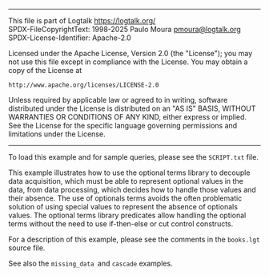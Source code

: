 ________________________________________________________________________

This file is part of Logtalk <https://logtalk.org/>  
SPDX-FileCopyrightText: 1998-2025 Paulo Moura <pmoura@logtalk.org>  
SPDX-License-Identifier: Apache-2.0

Licensed under the Apache License, Version 2.0 (the "License");
you may not use this file except in compliance with the License.
You may obtain a copy of the License at

    http://www.apache.org/licenses/LICENSE-2.0

Unless required by applicable law or agreed to in writing, software
distributed under the License is distributed on an "AS IS" BASIS,
WITHOUT WARRANTIES OR CONDITIONS OF ANY KIND, either express or implied.
See the License for the specific language governing permissions and
limitations under the License.
________________________________________________________________________


To load this example and for sample queries, please see the `SCRIPT.txt`
file.

This example illustrates how to use the optional terms library to decouple
data acquisition, which must be able to represent optional values in the
data, from data processing, which decides how to handle those values and
their absence. The use of optionals terms avoids the often problematic
solution of using special values to represent the absence of optionals
values. The optional terms library predicates allow handling the optional
terms without the need to use if-then-else or cut control constructs.

For a description of this example, please see the comments in the 
`books.lgt` source file.

See also the `missing_data `and `cascade` examples.
